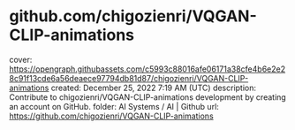 # github.com/chigozienri/VQGAN-CLIP-animations

cover: https://opengraph.githubassets.com/c5993c88016afe06171a38cfe4b6e2e28c91f13cde6a56deaece97794db81d87/chigozienri/VQGAN-CLIP-animations
created: December 25, 2022 7:19 AM (UTC)
description: Contribute to chigozienri/VQGAN-CLIP-animations development by creating an account on GitHub.
folder: AI Systems / AI | Github
url: https://github.com/chigozienri/VQGAN-CLIP-animations
